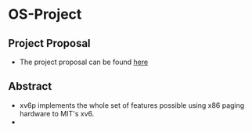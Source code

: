 # OS-Project

## Project Proposal
* The project proposal can be found [here](https://docs.google.com/document/d/17odFVuplMX44I-PldWdqGub3ljlvM29_wX1j4DXOfvU/edit?usp=sharing)

## Abstract

* xv6p implements the whole set of features possible using x86 paging hardware to MIT's xv6.
* 